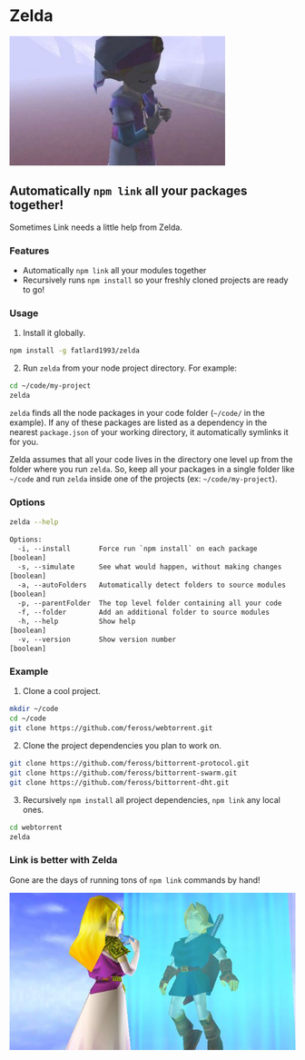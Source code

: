 # Zelda

![zelda](./img/zelda.jpg)


## Automatically `npm link` all your packages together!

Sometimes Link needs a little help from Zelda.


### Features

- Automatically `npm link` all your modules together
- Recursively runs `npm install` so your freshly cloned projects are ready to go!


### Usage

1. Install it globally.

```bash
npm install -g fatlard1993/zelda
```

2. Run `zelda` from your node project directory. For example:

```bash
cd ~/code/my-project
zelda
```

`zelda` finds all the node packages in your code folder (`~/code/` in the example).
If any of these packages are listed as a dependency in the nearest `package.json`
of your working directory, it automatically symlinks it for you.

Zelda assumes that all your code lives in the directory one level up from the
folder where you run `zelda`. So, keep all your packages in a single folder like
`~/code` and run `zelda` inside one of the projects (ex: `~/code/my-project`).


### Options

```bash
zelda --help
```

```
Options:
  -i, --install       Force run `npm install` on each package          [boolean]
  -s, --simulate      See what would happen, without making changes    [boolean]
  -a, --autoFolders   Automatically detect folders to source modules   [boolean]
  -p, --parentFolder  The top level folder containing all your code
  -f, --folder        Add an additional folder to source modules
  -h, --help          Show help                                        [boolean]
  -v, --version       Show version number                              [boolean]
```


### Example

1. Clone a cool project.

```bash
mkdir ~/code
cd ~/code
git clone https://github.com/feross/webtorrent.git
```

2. Clone the project dependencies you plan to work on.

```bash
git clone https://github.com/feross/bittorrent-protocol.git
git clone https://github.com/feross/bittorrent-swarm.git
git clone https://github.com/feross/bittorrent-dht.git
```

3. Recursively `npm install` all project dependencies, `npm link` any local ones.

```bash
cd webtorrent
zelda
```


### Link is better with Zelda

Gone are the days of running tons of `npm link` commands by hand!

![link with zelda](./img/link_with_zelda.jpg)